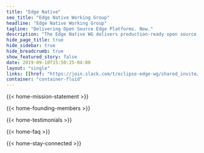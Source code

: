 ```yaml
---
title: "Edge Native"
seo_title: "Edge Native Working Group"
headline: "Edge Native Working Group"
tagline: "Delivering Open Source Edge Platforms. Now."
description: "The Edge Native WG delivers production-ready open source platforms for edge native applications."
hide_page_title: true
hide_sidebar: true
hide_breadcrumb: true
show_featured_story: false
date: 2019-09-10T15:50:25-04:00
layout: "single"
links: [[href: "https://join.slack.com/t/eclipse-edge-wg/shared_invite/enQtODI2NjY0MTgxODI1LTU3ODA0NDgxN2E3ZTFlNDlkOTI3N2FlZmQ5MjhmYTY3MWRkNjMxZjAyNWE2MjlhMGM1YTQ1YjdjOTBkOTEyYmU", text: "Join us on Slack"]]
container: "container-fluid"
---
```


{{< home-mission-statement >}}

{{< home-founding-members >}}

{{< home-testimonials >}}

{{< home-faq >}}

{{< home-stay-connected >}}